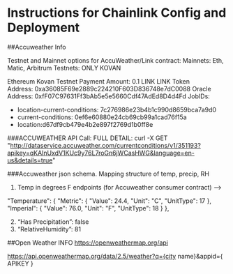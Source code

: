 # Instructions for Chainlink Config and Deployment



##Accuweather Info

Testnet and Mainnet options for AccuWeather/Link contract:
Mainnets: Eth, Matic, Arbitrum
Testnets: ONLY KOVAN

Ethereum Kovan Testnet
Payment Amount: 0.1 LINK
LINK Token Address: 0xa36085F69e2889c224210F603D836748e7dC0088
Oracle Address: 0xfF07C97631Ff3bAb5e5e5660Cdf47AdEd8D4d4Fd JobIDs:
* location-current-conditions: 7c276986e23b4b1c990d8659bca7a9d0
* current-conditions: 0ef6e60880e24cb69cb99a1cad76f15a
* location:d67df9cb479e4b2e897f2769d1b0ff8e

###ACCUWEATHER API Call:
FULL DETAIL:
curl -X GET "http://dataservice.accuweather.com/currentconditions/v1/351193?apikey=qKAInUxdV1KUc9y76L7roGn6jWCasHWG&language=en-us&details=true"


###Accuweather json schema. Mapping structure of temp, precip, RH

1. Temp in degrees F endpoints (for Accuweather consumer contract) —> 

"Temperature": {
      "Metric": {
        "Value": 24.4,
        "Unit": "C",
        "UnitType": 17
      },
      "Imperial": {
        "Value": 76.0,
        "Unit": "F",
        "UnitType": 18
      }
    },

2. “Has Precipitation”: false
3. “RelativeHumidity”: 81


##Open Weather INFO
https://openweathermap.org/api

https://api.openweathermap.org/data/2.5/weather?q={city name}&appid={ APIKEY }

